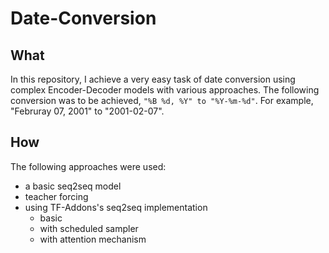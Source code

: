 # Date-Conversion
## What
In this repository, I achieve a very easy task of date conversion using complex Encoder-Decoder models with various approaches. The following conversion was to be achieved, `"%B %d, %Y" to "%Y-%m-%d"`. For example, "Februray 07, 2001" to "2001-02-07". 

## How
The following approaches were used:
- a basic seq2seq model
- teacher forcing
- using TF-Addons's seq2seq implementation
  - basic
  - with scheduled sampler
  - with attention mechanism
